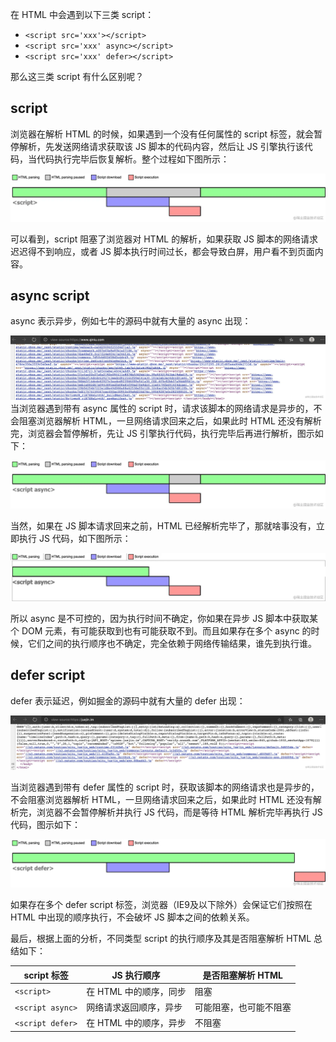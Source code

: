 在 HTML 中会遇到以下三类 script：

- `<script src='xxx'></script>`
- `<script src='xxx' async></script>`
- `<script src='xxx' defer></script>`

那么这三类 script 有什么区别呢？

## script

浏览器在解析 HTML 的时候，如果遇到一个没有任何属性的 script 标签，就会暂停解析，先发送网络请求获取该 JS 脚本的代码内容，然后让 JS 引擎执行该代码，当代码执行完毕后恢复解析。整个过程如下图所示：

![script](17.script标签的async与defer.assets/caf2f618530046658ab8e3b4a8699589tplv-k3u1fbpfcp-zoom-in-crop-mark3024000.awebp)

可以看到，script 阻塞了浏览器对 HTML 的解析，如果获取 JS 脚本的网络请求迟迟得不到响应，或者 JS 脚本执行时间过长，都会导致白屏，用户看不到页面内容。

## async script

async 表示异步，例如七牛的源码中就有大量的 async 出现：

![七牛](17.script标签的async与defer.assets/2bad108f420844fab2e66e7ee80a217etplv-k3u1fbpfcp-zoom-in-crop-mark3024000.awebp) 当浏览器遇到带有 async 属性的 script 时，请求该脚本的网络请求是异步的，不会阻塞浏览器解析 HTML，一旦网络请求回来之后，如果此时 HTML 还没有解析完，浏览器会暂停解析，先让 JS 引擎执行代码，执行完毕后再进行解析，图示如下：

![script](17.script标签的async与defer.assets/021b5dbeddb64db0a7099dc0a4dd076dtplv-k3u1fbpfcp-zoom-in-crop-mark3024000.awebp)

当然，如果在 JS 脚本请求回来之前，HTML 已经解析完毕了，那就啥事没有，立即执行 JS 代码，如下图所示：

![defer2](17.script标签的async与defer.assets/4e5a89a4a1fe49ed9d5acaf25ef9aaddtplv-k3u1fbpfcp-zoom-in-crop-mark3024000.awebp)

所以 async 是不可控的，因为执行时间不确定，你如果在异步 JS 脚本中获取某个 DOM 元素，有可能获取到也有可能获取不到。而且如果存在多个 async 的时候，它们之间的执行顺序也不确定，完全依赖于网络传输结果，谁先到执行谁。

## defer script

defer 表示延迟，例如掘金的源码中就有大量的 defer 出现：

![掘金](17.script标签的async与defer.assets/6355d82fadb3496fa9ca78499f598e0etplv-k3u1fbpfcp-zoom-in-crop-mark3024000.awebp)

当浏览器遇到带有 defer 属性的 script 时，获取该脚本的网络请求也是异步的，不会阻塞浏览器解析 HTML，一旦网络请求回来之后，如果此时 HTML 还没有解析完，浏览器不会暂停解析并执行 JS 代码，而是等待 HTML 解析完毕再执行 JS 代码，图示如下：

![script](17.script标签的async与defer.assets/b8313e4787f04c79838fec9961bda0fbtplv-k3u1fbpfcp-zoom-in-crop-mark3024000.awebp)

如果存在多个 defer script 标签，浏览器（IE9及以下除外）会保证它们按照在 HTML 中出现的顺序执行，不会破坏 JS 脚本之间的依赖关系。

最后，根据上面的分析，不同类型 script 的执行顺序及其是否阻塞解析 HTML 总结如下：

| script 标签      | JS 执行顺序            | 是否阻塞解析 HTML      |
| ---------------- | ---------------------- | ---------------------- |
| `<script>`       | 在 HTML 中的顺序，同步 | 阻塞                   |
| `<script async>` | 网络请求返回顺序，异步 | 可能阻塞，也可能不阻塞 |
| `<script defer>` | 在 HTML 中的顺序，异步 | 不阻塞                 |